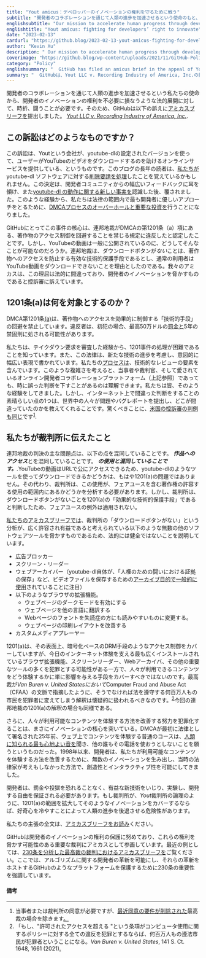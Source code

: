 ```yaml
---
title: "Yout amicus：デベロッパーのイノベーションの権利を守るために戦う"
subtitle: "開発者のコラボレーションを通じて人類の進歩を加速させるという使命のもと、私たちは開発者のイノベーションの権利を不必要に損なうような法的展開に対して、時折、闘う必要があります。そのため、GitHubはYout LLC v. Recording Industry of America, Inc.の控訴審において、アミカスブリーフを提出しました。"
englishsubtitle: "Our mission to accelerate human progress through developer collaboration requires us, from time to time, to fight against legal developments that would needlessly impair developers’ right to innovate. That’s why GitHub has filed an amicus brief in the appeal of Yout LLC v. Recording Industry of America, Inc."
englishtitle: "Yout amicus: fighting for developers’ right to innovate"
date: "2023-02-13"
cardurl: "https://github.blog/2023-02-13-yout-amicus-fighting-for-developers-right-to-innovate/"
author: "Kevin Xu"
description: " Our mission to accelerate human progress through developer collaboration requires us, from time to time, to fight against legal developments that would needlessly impair developers’ right to innovate. That’s why GitHub has filed an amicus brief in the appeal of Yout LLC v. Recording Industry of America, Inc .  What is the case about?  This case involves a company called Yout that says it uses a configured version of youtube-dl to offer an online service that helps users download YouTube videos. Long-time readers of this blog might remember that we processed a takedown request against the youtube-dl software, a decision we reversed after listening to extensive feedback from our developer community, and after we became aware of new facts about how youtube-dl operates . That experience pushed us to overhaul and make significant investments in our DMCA process in order to take the most developer-friendly approach within the law.  For GitHub, the crux of this case is that the district court found a violation of the DMCA’s provisions in Section 1201(a) that prohibit circumventing an access control on copyrighted works. But how is this possible when YouTube videos are publicly accessible? The district court said that not having a download button constituted an effective technological protection measure preventing access to a work, reasoning that ordinary users in the ordinary course "
coverimage: "https://github.blog/wp-content/uploads/2021/11/GitHub-Policy-blog-banner.png?resize=1200%2C630"
category: "Policy"
englishsummary: "  GitHub has filed an amicus brief in the appeal of Yout LLC v. Recording Industry of America, Inc. in order to protect developers’ right to innovate and challenge the district court's finding that not having a download button"
summary: "  GitHubは、Yout LLC v. Recording Industry of America, Inc.の控訴審において、開発者のイノベーションの権利を保護し、ダウンロードボタンを持たないという連邦地裁の認定に異議を唱えるために、アミカスブリーフィングを提出しました。"
---
```


<p>開発者のコラボレーションを通じて人類の進歩を加速させるという私たちの使命から、開発者のイノベーションの権利を不必要に損なうような法的展開に対して、時折、闘うことが必要です。そのため、GitHubは以下の訴えに<a href="https://github.blog/wp-content/uploads/2023/02/2023.02.09.GitHub.Yout_.Amicus.Brief_.-.ECF_.stamped.pdf">アミカスブリーフを</a>提出しました。 <em><a href="https://www.courtlistener.com/docket/18571169/yout-llc-v-recording-industry-association-of-america-inc/">Yout LLC v. Recording Industry of America, Inc.</a></em>.</p>
<h2 id="what-is-the-case-about">この訴訟はどのようなものですか？<a href="#what-is-the-case-about" class="heading-link pl-2 text-italic text-bold" aria-label="What is the case about?"></a></h2>
<p>この訴訟は、Youtという会社が、youtube-dlの設定されたバージョンを使って、ユーザーがYouTubeのビデオをダウンロードするのを助けるオンラインサービスを提供している、というものです。このブログの長年の読者は、<a href="https://github.com/github/dmca/pull/8122">私たちが</a>youtube-dl ソフトウェアに対する<a href="https://github.com/github/dmca/pull/8122">削除要請を処理</a>したことを覚えているかもしれません。この決定は、開発者コミュニティからの幅広いフィードバックに耳を傾け、また<a href="https://github.com/github/dmca/blob/master/2020/11/2020-11-16-RIAA-reversal-effletter.pdf">youtube-dl の動作に関する新しい事実を</a>認識した後、覆されました。このような経験から、私たちは法律の範囲内で最も開発者に優しいアプローチをとるために、<a href="https://github.blog/2020-11-16-standing-up-for-developers-youtube-dl-is-back/">DMCAプロセスのオーバーホールと重要な投資を</a>行うことになりました。</p>
<p>GitHubにとってこの事件の核心は、連邦地裁がDMCAの第1201条（a）項にある、著作物のアクセス制御を回避することを禁じる規定に違反したと認定したことです。しかし、YouTubeの動画は一般に公開されているのに、どうしてそんなことが可能なのだろうか。連邦地裁は、ダウンロードボタンが<em>ない</em>ことは、著作物へのアクセスを防止する有効な技術的保護手段であるとし、通常の利用者はYouTube動画をダウンロードできないことを理由としたのである。我々のアミカスは、この理屈は法的に間違っており、開発者のイノベーションを脅かすものであると控訴審に訴えています。</p>
<h2 id="what-does-section-1201a-cover">1201条(a)は何を対象とするのか？<a href="#what-does-section-1201a-cover" class="heading-link pl-2 text-italic text-bold" aria-label="What does Section 1201(a) cover?"></a></h2>
<p>DMCA第1201条<a href="https://www.law.cornell.edu/uscode/text/17/1201">(a)</a>は、著作物へのアクセスを効果的に制御する「技術的手段」の回避を禁止しています。違反者は、初犯の場合、最高50万ドルの<a href="https://www.law.cornell.edu/uscode/text/17/1204">罰金と</a>5年の禁固刑に処される可能性があります。</p>
<p>私たちは、テイクダウン要求を審査した経験から、1201事件の処理が困難であることを知っています。また、この法律は、新たな技術の進歩を考慮し、意図的に幅広い表現で書かれています。私たちの<a href="https://github.blog/2020-11-16-standing-up-for-developers-youtube-dl-is-back/#what-were-changing">プロセスは</a>、技術的なレビューの要素を含んでいます。このような複雑さを考えると、当事者や裁判官、そして愛されているオンライン開発者コラボレーションプラットフォーム（上記参照）であっても、時に誤った判断を下すことがあるのは理解できます。私たちは皆、そのような経験をしてきました。しかし、インターネット上で間違った判断をすることの素晴らしい点の1つは、世界中の人々が問題やバグレポートを提出し、どこが間違っていたのかを教えてくれることです。驚くべきことに、<a href="https://www.law.cornell.edu/rules/frap/rule_29">米国の控訴審の判例も同じ</a>です<sup id="fnref-70053-1"><a href="#fn-70053-1" class="jetpack-footnote" title="Read footnote.">1</a></sup>.</p>
<h2 id="what-we-told-the-court">私たちが裁判所に伝えたこと<a href="#what-we-told-the-court" class="heading-link pl-2 text-italic text-bold" aria-label="What we told the court"></a></h2>
<p>連邦地裁の判決の主な問題点は、以下の点を混同していることです。 <strong><em>作品へのアクセス</em></strong>とを混同していることです。 <strong><em>の使用と混同していることです。</em></strong>.YouTubeの動画はURLで公にアクセスできるため、youtube-dlのようなツールを使ってダウンロードできるかどうかは、もはや1201(a)の問題ではありません。その代わり、裁判所は、この使用が、フェアユースを含む著作権の許容する使用の範囲内にあるかどうかを分析する必要があります。しかし、裁判所は、ダウンロードボタンがないことを1201(a)の「効果的な技術的保護手段」であると判断したため、フェアユースの例外は適用されない。</p>
<p><a href="https://github.blog/wp-content/uploads/2023/02/2023.02.09.GitHub.Yout_.Amicus.Brief_.-.ECF_.stamped.pdf">私たちのアミカスブリーフでは</a>、裁判所の「ダウンロードボタンがない」という分析が、広く許容され有益であると考えられている以下のような無数の他のソフトウェアツールを脅かすものであるため、法的には健全ではないことを説明しています。</p>
<ul>
<li>広告ブロッカー</li>
<li>スクリーン・リーダー</li>
<li>ウェブアーカイバー（youtube-dl自体が、「人権のための闘いにおける証拠の保存」など、ビデオファイルを保存するための<a href="https://github.blog/2020-11-16-standing-up-for-developers-youtube-dl-is-back/#youtube-dl">アーカイブ目的で一般的に使用</a>されていることに注目）</li>
<li>以下のようなブラウザの拡張機能。
<ul>
<li>ウェブページのダークモードを有効にする</li>
<li>ウェブページを他の言語に翻訳する</li>
<li>Webページのフォントを失読症の方にも読みやすいものに変更する。</li>
<li>ウェブページの印刷レイアウトを改善する</li>
</ul>
</li>
<li>カスタムメディアプレーヤー</li>
</ul>
<p>1201(a)は、その表面上、暗号化ベースのDRM手段のようなアクセス制御をカバーしていますが、今日のインターネット体験を支える最も広くインストールされているブラウザ拡張機能、スクリーンリーダー、Webアーカイバ、その他の重要なツールの多くを犯罪とする可能性がある一方で、人々が利用できるコンテンツをどう体験するかに単に影響を与える手段をカバーすべきではないのです。最高裁が<em>Van Buren v. United Statesにおいて</em>Computer Fraud and Abuse Act（CFAA）の文脈で指摘したように、そうでなければ法を遵守する何百万人もの市民を犯罪者に変えてしまう解釈は懐疑的に扱われるべきなのです。<sup id="fnref-70053-2"><a href="#fn-70053-2" class="jetpack-footnote" title="Read footnote.">2</a></sup>今回の連邦地裁の1201(a)の解釈の場合も同様である。</p>
<p>さらに、人々が利用可能なコンテンツを体験する方法を改善する努力を犯罪化することは、まさにイノベーションの核心を突いている。DMCAが最初に法律として署名された25年前、ウェブ上でコンテンツを体験する普通のコースは、<a href="http://wikipedia.org/wiki/File:Dial_up_modem_noises.ogg">人類に知られる最も心地よい音を</a>聞き、他の誰もその電話を使おうとしないことを願うというものだった。1998年以来、開発者は、私たちが利用可能なコンテンツを体験する方法を改善するために、無数のイノベーションを生み出し、当時の法律家が考えもしなかった方法で、創造性とインタラクティブ性を可能にしてきました。</p>
<p>開発者は、罰金や投獄を恐れることなく、有益な新技術をいじり、実験し、開発する自由を保証される必要があります。もし裁判所が、<em>Yout</em>裁判所の論理のように、1201(a)の範囲を拡大してそのようなイノベーションをカバーするならば、好奇心を冷やすことによって人類の進歩を後退させる危険性があります。</p>
<p>私たちの主張の全文は、<a href="https://github.blog/wp-content/uploads/2023/02/2023.02.09.GitHub.Yout_.Amicus.Brief_.-.ECF_.stamped.pdf">アミカスブリーフをお読み</a>ください。</p>
<p>GitHubは開発者のイノベーションの権利の保護に努めており、これらの権利を脅かす可能性のある重要な裁判にアミカスとして参画しています。最近の例としては、<a href="https://www.supremecourt.gov/DocketPDF/21/21-1333/252578/20230119093338723_Microsoft%20Section%20230%20Brief.pdf">230条を分析した最高裁の裁判におけるアミカスブリーフを</a>ご覧ください。ここでは、アルゴリズムに関する開発者の革新を可能にし、それらの革新をホストするGitHubのようなプラットフォームを保護するために230条の重要性を強調しています。</p>
<p><!-- Footnotes themselves at the bottom. --></p>
<h4 id="notes">備考<a href="#notes" class="heading-link pl-2 text-italic text-bold" aria-label="Notes"></a></h4>
<div class="footnotes">
<hr />
<ol>
<li id="fn-70053-1">
当事者または裁判所の同意が必要ですが、<a href="https://www.scotusblog.com/2022/12/court-drops-consent-requirement-for-filing-of-amicus-briefs-makes-other-tweaks-to-rules/">最近同意の要件が削除された</a>最高裁の場合を除きます<a href="#fnref-70053-1" title="Return to main content.">。</a>
</li>
<li id="fn-70053-2">
「もし、"許可されたアクセスを超える "という条項がコンピュータ使用に関するポリシーに対する全ての違反を犯罪とするならば、何百万人もの遵法市民が犯罪者ということになる。<em>Van Buren v. United States</em>, 141 S. Ct. 1648, 1661 (2021)<a href="#fnref-70053-2" title="Return to main content.">.</a>
</li>
</ol>
</div>


